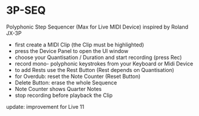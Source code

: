 # 3P-SEQ
Polyphonic Step Sequencer (Max for Live MIDI Device) inspired by Roland JX-3P 

- first create a MIDI Clip (the Clip must be highlighted)
- press the Device Panel to open the UI window
- choose your Quantisation / Duration and start recording (press Rec)
- record mono- polyphonic keystrokes from your Keyboard or Midi Device 
- to add Rests use the Rest Button (Rest depends on Quantisation)
- for Overdub: reset the Note Counter (Reset Button)
- Delete Button: erase the whole Sequence
- Note Counter shows Quarter Notes
- stop recording before playback the Clip

update: improvement for Live 11 
